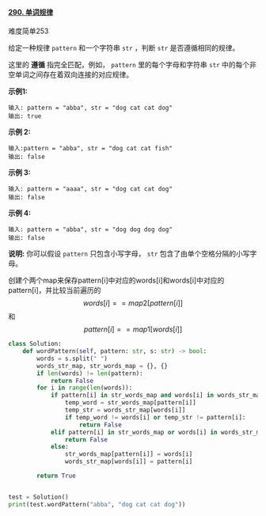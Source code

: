 #### [290. 单词规律](https://leetcode-cn.com/problems/word-pattern/)

难度简单253

给定一种规律 `pattern` 和一个字符串 `str` ，判断 `str` 是否遵循相同的规律。

这里的 **遵循** 指完全匹配，例如， `pattern` 里的每个字母和字符串 `str` 中的每个非空单词之间存在着双向连接的对应规律。

**示例1:**

```
输入: pattern = "abba", str = "dog cat cat dog"
输出: true
```

**示例 2:**

```
输入:pattern = "abba", str = "dog cat cat fish"
输出: false
```

**示例 3:**

```
输入: pattern = "aaaa", str = "dog cat cat dog"
输出: false
```

**示例 4:**

```
输入: pattern = "abba", str = "dog dog dog dog"
输出: false
```

**说明:**
你可以假设 `pattern` 只包含小写字母， `str` 包含了由单个空格分隔的小写字母。  



创建个两个map来保存pattern[i]中对应的words[i]和words[i]中对应的pattern[i]，并比较当前遍历的$$words[i]==map2[pattern[i]]$$和$$pattern[i]==map1[words[i]]$$

```python
class Solution:
    def wordPattern(self, pattern: str, s: str) -> bool:
        words = s.split(" ")
        words_str_map, str_words_map = {}, {}
        if len(words) != len(pattern):
            return False
        for i in range(len(words)):
            if pattern[i] in str_words_map and words[i] in words_str_map:
                temp_word = str_words_map[pattern[i]]
                temp_str = words_str_map[words[i]]
                if temp_word != words[i] or temp_str != pattern[i]:
                    return False
            elif pattern[i] in str_words_map or words[i] in words_str_map:
                return False
            else:
                str_words_map[pattern[i]] = words[i]
                words_str_map[words[i]] = pattern[i]

        return True


test = Solution()
print(test.wordPattern("abba", "dog cat cat dog"))

```

